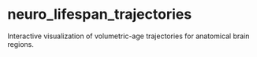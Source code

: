 # neuro_lifespan_trajectories
Interactive visualization of volumetric-age trajectories for anatomical brain regions.
